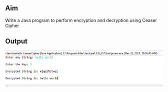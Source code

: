 ## Aim
Write a Java program to perform encryption and decryption using Ceaser Cipher

## Output
![output](CeaserCipher.png)
